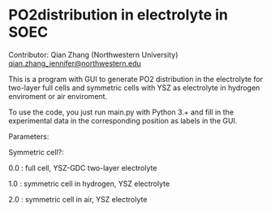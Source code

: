 # PO2distribution in electrolyte in SOEC

Contributor: Qian Zhang (Northwestern University)
             qian.zhang_jennifer@northwestern.edu
             
This is a program with GUI to generate PO2 distribution in the electrolyte for two-layer full cells and symmetric cells with YSZ as electrolyte in hydrogen enviroment or air enviroment.

To use the code, you just run main.py with Python 3.+ and fill in the experimental data in the corresponding position as labels in the GUI.

Parameters:

Symmetric cell?: 

0.0 : full cell, YSZ-GDC two-layer electrolyte

1.0 : symmetric cell in hydrogen, YSZ electrolyte
                 
2.0 : symmetric cell in air, YSZ electrolyte
